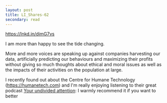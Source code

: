 ```yaml
---
layout: post
title: LI_Shares-62
secondary: read
---
```


 https://lnkd.in/dimG7vs

I am more than happy to see the tide changing.

More and more voices are speaking up against companies harvesting our data, artificially predicting our behaviours and maximizing their profits without giving so much thoughts about ethical and moral issues as well as the impacts of their activities on the population at large.

I recently found out about the Centre for Humane Technology (https://humanetech.com) and I'm really enjoying listening to their great podcast [Your undivided attention](https://lnkd.in/d5AK_P8): I warmly recommend it if you want to better
